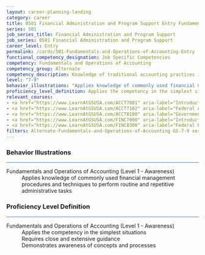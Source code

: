 ```yaml
---
layout: career-planning-landing
category: career
title: 0501 Financial Administration and Program Support Entry Fundamentals and Operations of Accounting
series: 501
job_series_title: Financial Administration and Program Support
job_series: 0501 Financial Administration and Program Support
career_level: Entry
permalink: /cards/501-Fundamentals-and-Operations-of-Accounting-Entry
functional_competency_designation: Job Specific Competencies
competency: Fundamentals and Operations of Accounting
competency_group: Alternate
competency_description: Knowledge of traditional accounting practices including accrual, obligations, and costs methods
level: "7-9"
behavior_illustrations: "Applies knowledge of commonly used financial management procedures and techniques to perform routine and repetitive administrative tasks"
proficiency_level_definition: Applies the competency in the simplest situations ? Requires close and extensive guidance ? Demonstrates awareness of concepts and processes
relevant_courses: 
- <a href="https://www.LearnAtGSUSA.com/ACCT7001" aria-label="Introduction to Federal Accounting (ACCT7001), GSU - https://www.LearnAtGSUSA.com/ACCT7001">Introduction to Federal Accounting (ACCT7001), GSU</a>
- <a href="https://www.LearnAtGSUSA.com/ACCT7102" aria-label="Federal Accounting Standards (ACCT7102), GSU - https://www.LearnAtGSUSA.com/ACCT7102">Federal Accounting Standards (ACCT7102), GSU</a>
- <a href="https://www.LearnAtGSUSA.com/ACCT8100" aria-label="Government Standard General Ledger (ACCT8100), GSU - https://www.LearnAtGSUSA.com/ACCT8100">Government Standard General Ledger (ACCT8100), GSU</a>
- <a href="https://www.LearnAtGSUSA.com/FINC7000" aria-label="Introduction to Financial Management (FINC7000), GSU - https://www.LearnAtGSUSA.com/FINC7000">Introduction to Financial Management (FINC7000), GSU</a>
- <a href="https://www.LearnAtGSUSA.com/FINC8300" aria-label="Federal Budgeting, Execution and Accounting&#58; The Relationship (FINC8300), GSU - https://www.LearnAtGSUSA.com/FINC8300">Federal Budgeting, Execution and Accounting&#58; The Relationship (FINC8300), GSU</a>
filters: Alternate-Fundamentals-and-Operations-of-Accounting GS-7-9 series-0501
---
```


<div class="desktop:grid-col-6 margin-y-3">
  <div class="border-top-2 bg-white padding-3 shadow-5 height-full members-hover border-1px button-border border-top-blue radius-lg card-text-color">
    <h3>Behavior Illustrations</h3>
    <hr style="background-color: #1b74e0 !important;"/>
    <dl class="text-base card-content-color"><dt>Fundamentals and Operations of Accounting (Level 1 - Awareness)</dt><dd>Applies knowledge of commonly used financial management procedures and techniques to perform routine and repetitive administrative tasks</dd></dl>
  </div>
</div>
<div class="desktop:grid-col-6 margin-y-3">
  <div class="border-top-2 bg-white padding-3 shadow-5 height-full members-hover border-1px button-border border-top-blue radius-lg card-text-color">
    <h3>Proficiency Level Definition</h3>
     <hr style="background-color: #1b74e0 !important;"/>
    <dl class="text-base card-content-color"><dt>Fundamentals and Operations of Accounting (Level 1 - Awareness)</dt><dd>Applies the competency in the simplest situations </dd><dd> Requires close and extensive guidance </dd><dd> Demonstrates awareness of concepts and processes</dd></dl>
  </div>
</div>